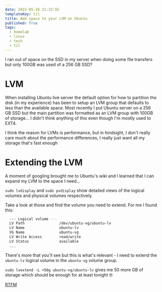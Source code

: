 ```yaml
---
date: 2022-05-26 21:33:55
templateKey: til
title: Add space to your LVM on Ubuntu
published: True
tags:
  - homelab
  - linux
  - tech
  - til
---
```


I ran out of space on the SSD in my server when doing some file transfers but only 100GB was used of a 256 GB SSD?

# LVM

When installing Ubuntu live server the default option for how to partition the
disk (in my experience) has been to setup an LVM group that defaults to less
than the available space. Most recently I put Ubuntu server on a 256 GB SSD but
the main partition was formatted as an LVM group with 100GB of storage... I
didn't think anything of this even though I'm mostly used to EXT4.

I think the reason for LVMs is performance, but in hindsight, I don't really
care much about the performance differences, I really just want all my storage
that's fast enough

# Extending the LVM

A moment of googling brought me to Ubuntu's wiki and I
learned that I can expand my LVM to the space I need...

`sudo lvdisplay` and `sudo pvdisplay` show detailed views of the logical volumes and physical volumes respectively.

Take a look at those and find the volume you need to extend. For me I found this:

```bash
  --- Logical volume ---
  LV Path                /dev/ubuntu-vg/ubuntu-lv
  LV Name                ubuntu-lv
  VG Name                ubuntu-vg
  LV Write Access        read/write
  LV Status              available
  ...
```

There's more that you'll see but this is what's relevant - I need to extend the
`ubuntu-lv` logical volume in the `ubuntu-vg` volume group.

`sudo lvextend -L +50g ubuntu-vg/ubuntu-lv` gives me 50 more GB of storage which should be enough for at least tonight 🤓

[RTFM](https://wiki.ubuntu.com/Lvm)

